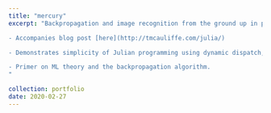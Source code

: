 ```yaml
---
title: "mercury"
excerpt: "Backpropagation and image recognition from the ground up in pure Julia.

- Accompanies blog post [here](http://tmcauliffe.com/julia/)

- Demonstrates simplicity of Julian programming using dynamic dispatch, composite data types, etc.

- Primer on ML theory and the backpropagation algorithm.
"

collection: portfolio
date: 2020-02-27
---
```


